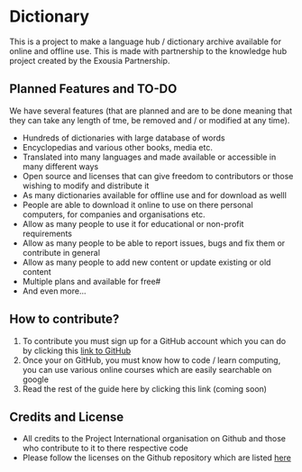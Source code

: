 # Dictionary
This is a project to make a language hub / dictionary archive available for online and offline use. This is made with partnership to the knowledge hub project created by the Exousia Partnership.

## Planned Features and TO-DO
We have several features (that are planned and are to be done meaning that they can take any length of tme, be removed and / or modified at any time). 
* Hundreds of dictionaries with large database of words
* Encyclopedias and various other books, media etc.
* Translated into many languages and made available or accessible in many different ways
* Open source and licenses that can give freedom to contributors or those wishing to modify and distribute it
* As many dictionaries available for offline use and for download as welll
* People are able to download it online to use on there personal computers, for companies and organisations etc.
* Allow as many people to use it for educational or non-profit requirements
* Allow as many people to be able to report issues, bugs and fix them or contribute in general
* Allow as many people to add new content or update existing or old content
* Multiple plans and available for free#
* And even more...

## How to contribute?
1. To contribute you must sign up for a GitHub account which you can do by clicking this [link to GitHub](https://github.com)
2. Once your on GitHub, you must know how to code / learn computing, you can use various online courses which are easily searchable on google
3. Read the rest of the guide here by clicking this link (coming soon)

## Credits and License
* All credits to the Project International organisation on Github and those who contribute to it to there respective code
* Please follow the licenses on the Github repository which are listed [here](/license.md)
